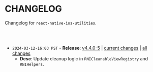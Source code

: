# CHANGELOG

Changelog for `react-native-ios-utilities`.

<br><br>

* `2024-03-12-16:03 PST` -  **Release**: [v4.4.0-5](https://github.com/dominicstop/react-native-ios-utilities/releases/tag/v4.4.0-5) | [current changes](https://github.com/dominicstop/react-native-ios-utilities/compare/v4.4.0-4...v4.4.0-5) | [all changes](https://github.com/dominicstop/react-native-ios-utilities/compare/v4.4.0-0...v4.4.0-5)
  * **Desc**: Update cleanup logic in `RNICleanableViewRegistry` and `RNIHelpers`.
